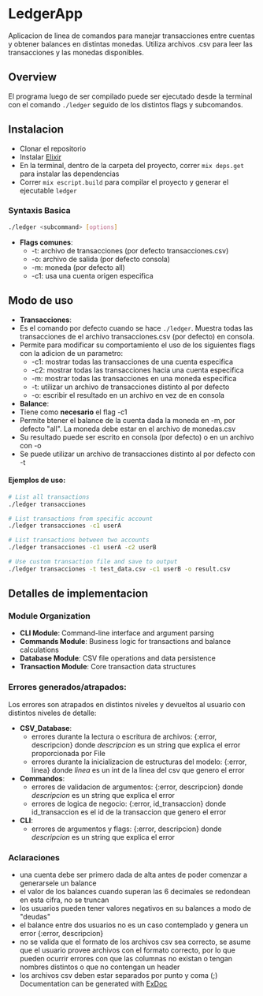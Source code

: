 # LedgerApp

Aplicacion de linea de comandos para manejar transacciones entre cuentas y obtener balances en distintas monedas. Utiliza archivos .csv para leer las transacciones y las monedas disponibles.

## Overview
El programa luego de ser compilado puede ser ejecutado desde la terminal con el comando `./ledger` seguido de los distintos flags y subcomandos.


## Instalacion

- Clonar el repositorio
- Instalar [Elixir](https://elixir-lang.org/install.html)
- En la terminal, dentro de la carpeta del proyecto, correr `mix deps.get` para instalar las dependencias
- Correr `mix escript.build` para compilar el proyecto y generar el ejecutable `ledger`

### Syntaxis Basica
```bash
./ledger <subcommand> [options]
```
- **Flags comunes**:
    - -t: archivo de transacciones (por defecto transacciones.csv)
    - -o: archivo de salida (por defecto consola)
    - -m: moneda (por defecto all)
    - -c1: usa una cuenta origen especifica


## Modo de uso
- **Transacciones**:
- Es el comando por defecto cuando se hace ``` ./ledger ```. Muestra todas las transacciones de el archivo transacciones.csv (por defecto) en consola.
- Permite para modificar su comportamiento el uso de los siguientes flags con la adicion de un parametro:
    - -c1: mostrar todas las transacciones de una cuenta especifica 
    - -c2: mostrar todas las transacciones hacia una cuenta especifica
    - -m: mostrar todas las transacciones en una moneda especifica
    - -t: utilizar un archivo de transacciones distinto al por defecto
    - -o: escribir el resultado en un archivo en vez de en consola
- **Balance**:
- Tiene como **necesario** el flag -c1
- Permite btener el balance de la cuenta dada la moneda en -m, por defecto "all". La moneda debe estar en el archivo de monedas.csv
- Su resultado puede ser escrito en consola (por defecto) o en un archivo con -o
- Se puede utilizar un archivo de transacciones distinto al por defecto con -t
#### Ejemplos de uso:
```bash
# List all transactions
./ledger transacciones

# List transactions from specific account
./ledger transacciones -c1 userA

# List transactions between two accounts
./ledger transacciones -c1 userA -c2 userB

# Use custom transaction file and save to output
./ledger transacciones -t test_data.csv -c1 userB -o result.csv
```

## Detalles de implementacion

### Module Organization
- **CLI Module**: Command-line interface and argument parsing
- **Commands Module**: Business logic for transactions and balance calculations  
- **Database Module**: CSV file operations and data persistence
- **Transaction Module**: Core transaction data structures

### Errores generados/atrapados:
Los errores son atrapados en distintos niveles y devueltos al usuario con distintos niveles de detalle:
- **CSV_Database**: 
    - errores durante la lectura o escritura de archivos: {:error, descripcion} donde *descripcion* es un string que explica el error proporcionada por File 
    - errores durante la inicializacion de estructuras del modelo: {:error, linea} donde *linea* es un int de la linea del csv que genero el error
- **Commandos**:
    - errores de validacion de argumentos: {:error, descripcion} donde *descripcion* es un string que explica el error
    - errores de logica de negocio: {:error, id_transaccion} donde id_transaccion es el id de la transaccion que genero el error
- **CLI**:
    - errores de argumentos y flags: {:error, descripcion} donde *descripcion* es un string que explica el error 

### Aclaraciones
- una cuenta debe ser primero dada de alta antes de poder comenzar a generarsele un balance
- el valor de los balances cuando superan las 6 decimales se redondean en esta cifra, no se truncan
- los usuarios pueden tener valores negativos en su balances a modo de "deudas"
- el balance entre dos usuarios no es un caso contemplado y genera un error {:error, descripcion}
- no se valida que el formato de los archivos csv sea correcto, se asume que el usuario provee archivos con el formato correcto, por lo que pueden ocurrir errores con que las columnas no existan o tengan nombres distintos o que no contengan un header
- los archivos csv deben estar separados por punto y coma (;)
Documentation can be generated with [ExDoc](https://github.com/elixir-lang/ex_doc)

